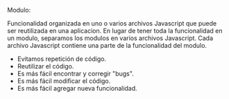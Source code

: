 Modulo:

Funcionalidad organizada en uno o varios archivos Javascript que puede ser reutilizada en una aplicacion. En lugar de tener toda la funcionalidad en un modulo, separamos los modulos en varios archivos Javascript. Cada archivo Javascript contiene una parte de la funcionalidad del modulo. 

- Evitamos repetición de código.
- Reutilizar el código.
- Es más fácil encontrar y corregir "bugs".
- Es más fácil modificar el código.
- Es más fácil agregar nueva funcionalidad.


